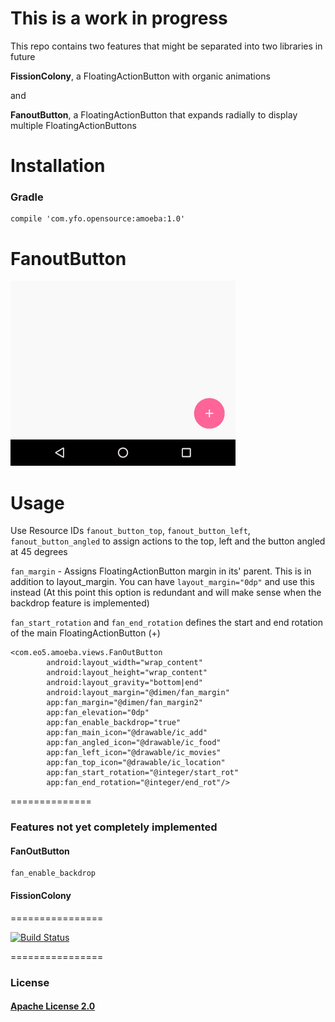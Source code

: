 # This is a work in progress


This repo contains two features that might be separated into two libraries in future

**FissionColony**, a FloatingActionButton with organic animations

and 

**FanoutButton**, a FloatingActionButton that expands radially to display multiple FloatingActionButtons


Installation
============

### Gradle

```
compile 'com.yfo.opensource:amoeba:1.0'
```


FanoutButton
============

![Fanout Button](images/fanoutgif.gif)

Usage
=====

Use Resource IDs ```fanout_button_top```, ```fanout_button_left```, ```fanout_button_angled``` to assign actions to the top, left and the button angled at 45 degrees

```fan_margin``` - Assigns FloatingActionButton margin in its' parent. This is in addition to layout_margin. You can have ```layout_margin="0dp"``` and use this instead (At this point this option is redundant and will make sense when the backdrop feature is implemented)

```fan_start_rotation``` and ```fan_end_rotation``` defines the start and end rotation of the main FloatingActionButton (+)

```
<com.eo5.amoeba.views.FanOutButton
        android:layout_width="wrap_content"
        android:layout_height="wrap_content"
        android:layout_gravity="bottom|end"
        android:layout_margin="@dimen/fan_margin"
        app:fan_margin="@dimen/fan_margin2"
        app:fan_elevation="0dp"
        app:fan_enable_backdrop="true"
        app:fan_main_icon="@drawable/ic_add"
        app:fan_angled_icon="@drawable/ic_food"
        app:fan_left_icon="@drawable/ic_movies"
        app:fan_top_icon="@drawable/ic_location"
        app:fan_start_rotation="@integer/start_rot"
        app:fan_end_rotation="@integer/end_rot"/>

```

==============
### Features not yet completely implemented

#### FanOutButton

```
fan_enable_backdrop

```


#### FissionColony


================

[![Build Status](https://travis-ci.org/SriramBms/Amoeba.svg?branch=master)](https://travis-ci.org/SriramBms/Amoeba)

================
### License
#### [Apache License 2.0](http://www.apache.org/licenses/LICENSE-2.0)
